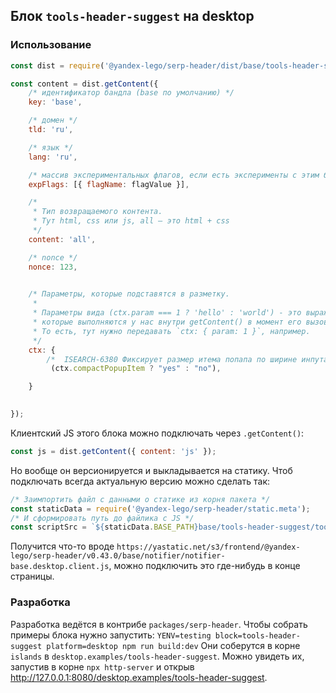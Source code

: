 ## Блок `tools-header-suggest` на desktop
### Использование
```javascript
const dist = require('@yandex-lego/serp-header/dist/base/tools-header-suggest.desktop');

const content = dist.getContent({
    /* идентификатор бандла (base по умолчанию) */
    key: 'base',

    /* домен */
    tld: 'ru',

    /* язык */
    lang: 'ru',

    /* массив экспериментальных флагов, если есть эксперименты с этим блоком */
    expFlags: [{ flagName: flagValue }],

    /*
     * Тип возвращаемого контента.
     * Тут html, css или js, all – это html + css
     */
    content: 'all',

    /* nonce */
    nonce: 123,

    
    /* Параметры, которые подставятся в разметку.
     *
     * Параметры вида (ctx.param === 1 ? 'hello' : 'world') - это выражения,
     * которые выполняются у нас внутри getContent() в момент его вызова.
     * То есть, тут нужно передавать `ctx: { param: 1 }`, например.
     */
    ctx: {
        /*  ISEARCH-6380 Фиксирует размер итема попапа по ширине инпута */
         (ctx.compactPopupItem ? "yes" : "no"),

    }
    

});
```


Клиентский JS этого блока можно подключать через `.getContent()`:
```javascript
const js = dist.getContent({ content: 'js' });
```
Но вообще он версионируется и выкладывается на статику. Чтоб подключать всегда актуальную версию можно сделать так:
```javascript
/* Заимпортить файл с данными о статике из корня пакета */
const staticData = require('@yandex-lego/serp-header/static.meta');
/* И сформировать путь до файлика с JS */
const scriptSrc = `${staticData.BASE_PATH}base/tools-header-suggest/tools-header-suggest-base.desktop.client.js`
```
Получится что-то вроде `https://yastatic.net/s3/frontend/@yandex-lego/serp-header/v0.43.0/base/notifier/notifier-base.desktop.client.js`, можно подключить это где-нибудь в конце страницы.


### Разработка
Разработка ведётся в контрибе `packages/serp-header`.
Чтобы собрать примеры блока нужно запустить:
`YENV=testing block=tools-header-suggest platform=desktop npm run build:dev`
Они соберутся в корне `islands` в `desktop.examples/tools-header-suggest`.
Можно увидеть их, запустив в корне `npx http-server` и открыв http://127.0.0.1:8080/desktop.examples/tools-header-suggest.
